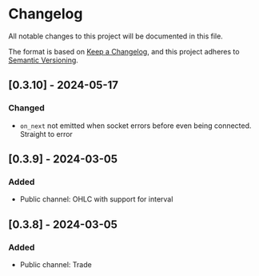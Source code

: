 # Changelog

All notable changes to this project will be documented in this file.

The format is based on [Keep a Changelog](https://keepachangelog.com/en/1.0.0/),
and this project adheres to [Semantic Versioning](https://semver.org/spec/v2.0.0.html).

## [0.3.10] - 2024-05-17

### Changed

- `on_next` not emitted when socket errors before even being connected. Straight to error

## [0.3.9] - 2024-03-05

### Added

- Public channel: OHLC with support for interval

## [0.3.8] - 2024-03-05

### Added

- Public channel: Trade
